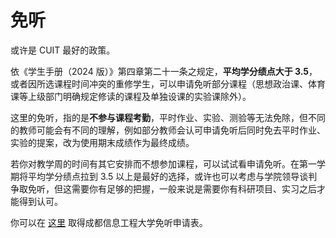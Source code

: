 # 免听

或许是 CUIT 最好的政策。

依《学生手册（2024 版）》第四章第二十一条之规定，**平均学分绩点大于 3.5**，或者因所选课程时间冲突的重修学生，可以申请免听部分课程（思想政治课、体育课等上级部门明确规定修读的课程及单独设课的实验课除外）。

这里的免听，指的是**不参与课程考勤**，平时作业、实验、测验等无法免除，但不同的教师可能会有不同的理解，例如部分教师会认可申请免听后同时免去平时作业、实验的提案，改为使用期末成绩作为最终成绩。

若你对教学周的时间有其它安排而不想参加课程，可以试试看申请免听。在第一学期将平均学分绩点拉到 3.5 以上是最好的选择，或许也可以考虑与学院领导谈判争取免听，但这需要你有足够的把握，一般来说是需要你有科研项目、实习之后才能得到认可。

你可以在 [这里](https://jwc.cuit.edu.cn/info/1074/1105.htm) 取得成都信息工程大学免听申请表。
